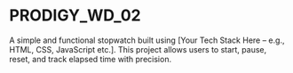 # PRODIGY_WD_02
A simple and functional stopwatch built using [Your Tech Stack Here – e.g., HTML, CSS, JavaScript etc.]. This project allows users to start, pause, reset, and track elapsed time with precision.
